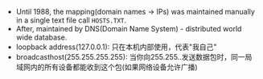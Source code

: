 
- Until 1988, the mapping(domain names -> IPs) was maintained manually in a single text file call `HOSTS.TXT`.
- After, maintained by DNS(Domain Name System) - distributed world wide database.
- loopback address(127.0.0.1): 只在本机内部使用，代表"我自己"
- broadcasthost(255.255.255.255): 当你向255.255..发送数据包时，同一局域网内的所有设备都能收到这个包(如果网络设备允许广播)